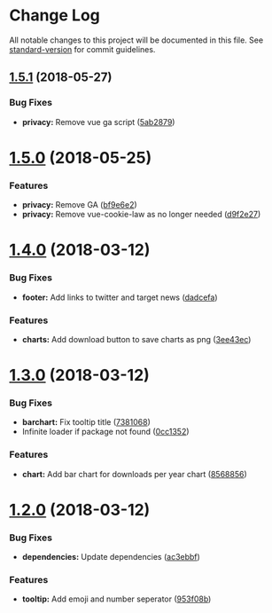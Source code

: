 # Change Log

All notable changes to this project will be documented in this file. See [standard-version](https://github.com/conventional-changelog/standard-version) for commit guidelines.

<a name="1.5.1"></a>
## [1.5.1](https://github.com/apertureless/npm-stats/compare/v1.5.0...v1.5.1) (2018-05-27)


### Bug Fixes

* **privacy:** Remove vue ga script ([5ab2879](https://github.com/apertureless/npm-stats/commit/5ab2879))



<a name="1.5.0"></a>
# [1.5.0](https://github.com/apertureless/npm-stats/compare/v1.4.0...v1.5.0) (2018-05-25)


### Features

* **privacy:** Remove GA ([bf9e6e2](https://github.com/apertureless/npm-stats/commit/bf9e6e2))
* **privacy:** Remove vue-cookie-law as no longer needed ([d9f2e27](https://github.com/apertureless/npm-stats/commit/d9f2e27))



<a name="1.4.0"></a>
# [1.4.0](https://github.com/apertureless/npm-stats/compare/v1.3.0...v1.4.0) (2018-03-12)


### Bug Fixes

* **footer:** Add links to twitter and target news ([dadcefa](https://github.com/apertureless/npm-stats/commit/dadcefa))


### Features

* **charts:** Add download button to save charts as png ([3ee43ec](https://github.com/apertureless/npm-stats/commit/3ee43ec))



<a name="1.3.0"></a>
# [1.3.0](https://github.com/apertureless/npm-stats/compare/v1.2.0...v1.3.0) (2018-03-12)


### Bug Fixes

* **barchart:** Fix tooltip title ([7381068](https://github.com/apertureless/npm-stats/commit/7381068))
* Infinite loader if package not found ([0cc1352](https://github.com/apertureless/npm-stats/commit/0cc1352))


### Features

* **chart:** Add bar chart for downloads per year chart ([8568856](https://github.com/apertureless/npm-stats/commit/8568856))



<a name="1.2.0"></a>
# [1.2.0](https://github.com/apertureless/npm-stats/compare/v1.1.0...v1.2.0) (2018-03-12)


### Bug Fixes

* **dependencies:** Update dependencies ([ac3ebbf](https://github.com/apertureless/npm-stats/commit/ac3ebbf))


### Features

* **tooltip:** Add emoji and number seperator ([953f08b](https://github.com/apertureless/npm-stats/commit/953f08b))
